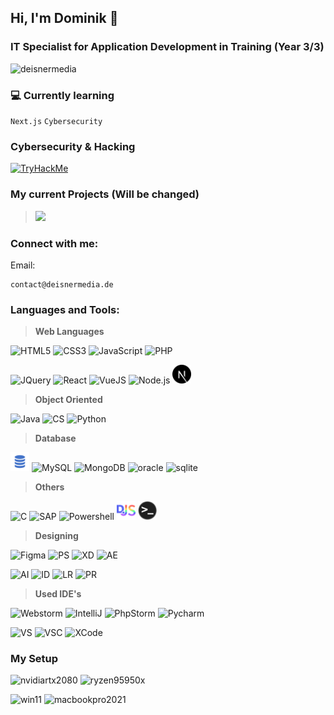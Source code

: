 ## Hi, I'm Dominik 👋

### IT Specialist for Application Development in Training (Year 3/3)

<p align="left"> 
    <img src="https://komarev.com/ghpvc/?username=deisnermedia&label=Profile%20views&color=b40e0e&style=flat" alt="deisnermedia" /> 
</p>

### 💻 Currently learning
    
`Next.js`
`Cybersecurity`

 ### Cybersecurity & Hacking
 [<img src="https://tryhackme-badges.s3.amazonaws.com/GruenHub.png" alt="TryHackMe" />][Tryhackme]
    
### My current Projects (Will be changed)

> <a href="https://deisnermedia.de"><Img src="https://img.shields.io/badge/website-000000?style=for-the-badge&logo=About.me&logoColor=white"/></a>

### Connect with me:

Email:

    contact@deisnermedia.de

### Languages and Tools:

> <b>Web Languages</b>
<p align ="left">
    <img alt="HTML5" src="https://img.shields.io/badge/HTML5-E34F26?style=for-the-badge&logo=html5&logoColor=white" />
    <img alt="CSS3" src="https://img.shields.io/badge/CSS3-1572B6?style=for-the-badge&logo=css3&logoColor=white" />
    <img alt="JavaScript" src="https://img.shields.io/badge/JavaScript-F7DF1E?style=for-the-badge&logo=javascript&logoColor=black" />
    <img alt="PHP" src="https://img.shields.io/badge/PHP-777BB4?style=for-the-badge&logo=php&logoColor=white" />
</p>

<p align="left">
    <img alt="JQuery" src="https://img.shields.io/badge/jQuery-0769AD?style=for-the-badge&logo=jquery&logoColor=white" />
    <img alt="React" src="https://img.shields.io/badge/React-20232A?style=for-the-badge&logo=react&logoColor=61DAFB" />
    <img alt="VueJS" src="https://img.shields.io/badge/Vue.js-35495E?style=for-the-badge&logo=vue.js&logoColor=4FC08D" />
    <img alt="Node.js" src="https://img.shields.io/badge/Node.js-43853D?style=for-the-badge&logo=node.js&logoColor=white" />
    <img alt="NextJS" width="30px" src="https://raw.githubusercontent.com/devicons/devicon/1119b9f84c0290e0f0b38982099a2bd027a48bf1/icons/nextjs/nextjs-original.svg" />
</p>

> <b>Object Oriented</b>
<p align="left">
    <img alt="Java" src="https://img.shields.io/badge/Java-ED8B00?style=for-the-badge&logo=java&logoColor=white" />
    <img alt="CS" src="https://img.shields.io/badge/C%23-239120?style=for-the-badge&logo=c-sharp&logoColor=white" />
    <img alt="Python" src="https://img.shields.io/badge/Python-14354C?style=for-the-badge&logo=python&logoColor=white" />
</p>

> <b>Database</b>
<p align="left">
    <img alt="SQL" width="30px" src="https://raw.githubusercontent.com/github/explore/80688e429a7d4ef2fca1e82350fe8e3517d3494d/topics/sql/sql.png" />
    <img alt="MySQL" src="https://img.shields.io/badge/MySQL-00000F?style=for-the-badge&logo=mysql&logoColor=white" />
    <img alt="MongoDB" src="https://img.shields.io/badge/MongoDB-4EA94B?style=for-the-badge&logo=mongodb&logoColor=white" />
    <img alt="oracle" src="https://img.shields.io/badge/Oracle-F80000?style=for-the-badge&logo=Oracle&logoColor=white" />
    <img alt="sqlite" src="https://img.shields.io/badge/SQLite-07405E?style=for-the-badge&logo=sqlite&logoColor=white" />
</p>

> <b>Others</b>
<p align="left">
    <img alt="C" src="https://img.shields.io/badge/C-00599C?style=for-the-badge&logo=c&logoColor=white"/>
    <img alt="SAP" src="https://img.shields.io/badge/SAP-0FAAFF?style=for-the-badge&logo=sap&logoColor=white" />
    <img alt="Powershell" src="https://img.shields.io/badge/Powershell-2CA5E0?style=for-the-badge&logo=powershell&logoColor=white" />
    <img alt="DisordJS" width="30px" src="https://raw.githubusercontent.com/devicons/devicon/1119b9f84c0290e0f0b38982099a2bd027a48bf1/icons/discordjs/discordjs-original.svg" />
    <img alt="Terminal" width="30px" src="https://raw.githubusercontent.com/github/explore/80688e429a7d4ef2fca1e82350fe8e3517d3494d/topics/terminal/terminal.png" />
</p>

> <b>Designing</b>
<p align="left">
<img alt="Figma" src="https://img.shields.io/badge/Figma-F24E1E?style=for-the-badge&logo=figma&logoColor=white" />
<img alt="PS" src="https://img.shields.io/badge/Adobe%20Photoshop-31A8FF?style=for-the-badge&logo=Adobe%20Photoshop&logoColor=black" />
<img alt="XD" src="https://img.shields.io/badge/Adobe%20XD-470137?style=for-the-badge&logo=Adobe%20XD&logoColor=#FF61F" />
<img alt="AE" src="https://img.shields.io/badge/Adobe%20after%20affects-CF96FD?style=for-the-badge&logo=Adobe%20after%20effects&logoColor=393665" />
</p>
<p align="left">
    <img alt="AI" src="https://img.shields.io/badge/Adobe%20Illustrator-FF9A00?style=for-the-badge&logo=adobe%20illustrator&logoColor=white" />        
    <img alt="ID" src="https://img.shields.io/badge/Adobe%20InDesign-FF3366?style=for-the-badge&logo=Adobe%20InDesign&logoColor=white" />
    <img alt="LR" src="https://img.shields.io/badge/Adobe%20Lightroom-31A8FF?style=for-the-badge&logo=Adobe%20Lightroom&logoColor=white" />
    <img alt="PR" src="https://img.shields.io/badge/Adobe%20Premiere%20Pro-9999FF?style=for-the-badge&logo=Adobe%20Premiere%20Pro&logoColor=white" />
</p>

> <b>Used IDE's</b>
<p align="left">
    <img alt="Webstorm" src="https://img.shields.io/badge/WebStorm-000000?style=for-the-badge&logo=WebStorm&logoColor=white" />
    <img alt="IntelliJ" src="https://img.shields.io/badge/IntelliJ_IDEA-000000.svg?style=for-the-badge&logo=intellij-idea&logoColor=white" />
    <img alt="PhpStorm" src="http://img.shields.io/badge/-PHPStorm-181717?style=for-the-badge&logo=phpstorm&logoColor=white" />
    <img alt="Pycharm" src="https://img.shields.io/badge/PyCharm-000000.svg?&style=for-the-badge&logo=PyCharm&logoColor=white" />
</p>
<p align="left">
    <img alt="VS" src="https://img.shields.io/badge/Visual_Studio-5C2D91?style=for-the-badge&logo=visual%20studio&logoColor=white" />
    <img alt="VSC" src="https://img.shields.io/badge/Visual_Studio_Code-0078D4?style=for-the-badge&logo=visual%20studio%20code&logoColor=white" />
    <img alt="XCode" src="https://img.shields.io/badge/Xcode-007ACC?style=for-the-badge&logo=Xcode&logoColor=white" />
</p>

### My Setup
<p align="left">
    <img alt="nvidiartx2080" src="https://img.shields.io/badge/NVIDIA-RTX2080-76B900?style=for-the-badge&logo=nvidia&logoColor=white" />
    <img alt="ryzen95950x" src="https://img.shields.io/badge/AMD-Ryzen_9_5950X-ED1C24?style=for-the-badge&logo=amd&logoColor=white" />
</p>
<p align="left">
    <img alt="win11" src="https://img.shields.io/badge/Windows-11-0078D6?style=for-the-badge&logo=windows&logoColor=white" />
    <img alt="macbookpro2021" src="https://img.shields.io/badge/Apple-MacBook_Pro_2021-999999?style=for-the-badge&logo=apple&logoColor=white" />
</p>

[Tryhackme]: https://tryhackme.com/p/GruenHub
